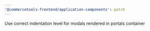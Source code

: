 ```yaml
---
'@commercetools-frontend/application-components': patch
---
```


Use correct indentation level for modals rendered in portals container
